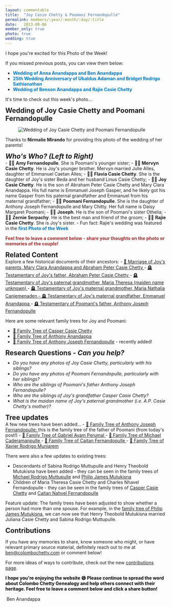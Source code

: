 ```yaml
---
layout: commentable
title:  "Joy Casie Chetty & Poomani Fernandopulle"
permalink: members/:year/:month/:day/:title
date:   2023-08-06
member_only: true 
photo: true
wedding: true 
---
```


<style>
  
  h2 {
    margin-bottom: 0px;
    margin-top: 0px;
  }

  h3 {
    margin-bottom: 0px;
    margin-top: 10px;
  }

  ul {
    margin-top: 10px;
  }

</style>


<link rel="stylesheet" href="{{ site.baseurl }}/assets/css/pagination.css" type="text/css">
<link rel="stylesheet" href="{{ site.baseurl }}/assets/css/links.css" type="text/css">

I hope you're excited for this Photo of the Week! 

If you missed previous posts, you can view them below:
- <a href="https://colombochetty.com/members/2023/07/18/photo-of-the-week" target="_blank"  style="color:#0077CC;text-decoration:none;font-weight:bold;"> Wedding of Anna Anandappa and Ben Anandappa </a>
-  <a href="https://colombochetty.com/members/2023/07/08/photo-of-the-week" target="_blank"  style="color:#0077CC;text-decoration:none;font-weight:bold;"> 25th Wedding Anniversary of Ubaldus Adaman and Bridget Rodrigo Sathianathan </a>
-  <a href="https://colombochetty.com/members/2023/07/01/photo-of-the-week" target="_blank"  style="color:#0077CC;text-decoration:none;font-weight:bold;"> Wedding of Benson Anandappa and Rajie Casie Chetty</a>

It's time to check out this week's photo... 

<h2> Wedding of Joy Casie Chetty and Poomani Fernandopulle </h2>

<figure>
  <img src="{{ site.baseurl }}/assets/images/joy_and_poomani.jpeg" alt="Wedding of Joy Casie Chetty and Poomani Fernandopulle">
</figure>

Thanks to <b>Nirmalie Mirando</b> for providing this photo of the wedding of her parents!

<h2> <i> Who's Who? (Left to Right) </i> </h2>
- &#x1F469;&#x1F3FE; <b>Amy Fernandopulle</b>. She is Poomani's younger sister;
- &#x1F468;&#x1F3FE; <b>Mervyn Casie Chetty</b>. He is Joy's younger brother. Mervyn married Julie Alles, daughter of Emmanuel  Caetan Alles;
- &#x1F467;&#x1F3FE; <b>Flavia Casie Chetty</b>. She is the daughter of Joy's sister Beda and her husband Linus Casie Chetty;
- &#x1F935;&#x1F3FE; <b>Joy Casie Chetty</b>. He is the son of Abraham Peter Casie Chetty and Mary Clara Anandappa. His full name is Emmanuel Joseph Gasper, and he likely got his name Gasper from his paternal grandfather and Emmanuel from his maternal grandfather;
- &#x1F470;&#x1F3FE; <b>Poomani Fernandopulle</b>. She is the daughter of Anthony Joseph Fernandopulle and Mary Chitty. Her full name is Daisy Margaret Poomani;
- &#x1F466;&#x1F3FE; <b>Joseph</b>. He is the son of Poomani's sister Othelia;
- &#x1F468;&#x1F3FE; <b>Zernie Serpachy</b>. He is the best man and friend of the groom;
- &#x1F469;&#x1F3FE; <b>Rajie Casie Chetty</b>. She is Joy's sister.
   - Fun fact: Rajie's wedding was featured in the <a href="https://colombochetty.com/members/2023/07/01/photo-of-the-week" target="_blank"  style="color:#0077CC;text-decoration:none;font-weight:bold;"> first Photo of the Week </a>

<p style="color:brown;"> <b> Feel free to leave a comment below - share your thoughts on the photo or memories of the couple!</b> </p>


<h2> Related Content </h2>
Explore a few  historical documents of their ancestors:
- <a href="{{ site.baseurl }}/marriage/marriage-of-abraham-peter-casiechetty-and-mary-clara-anandappa" class="link">&#x1F48D; Marriage of Joy's parents, Mary Clara Anandappa and Abraham Peter Casie Chetty </a>
- <a href="{{ site.baseurl }}/newspaper/abraham-peter-casie-chitty-" class="link">&#x1FAA6; Testamentary of Joy's father, Abraham Peter Casie Chetty </a>
- <a href="{{ site.baseurl }}/newspaper/mary-teresa-casie-chitty" class="link">&#x1FAA6; Testamentary of Joy's paternal grandmother, Maria Theresa (maiden name unknown) </a>
- <a href="{{ site.baseurl }}/newspaper/maria-nathalia-anandappa-" class="link">&#x1FAA6; Testamentary of Joy's maternal grandmother, Maria Nathalia Canjemenaden
- <a href="{{ site.baseurl }}/newspaper/emmanuel-anandappa" class="link">&#x1FAA6; Testamentary of Joy's maternal grandfather, Emmanuel Anandappa </a>
- <a href="{{ site.baseurl }}/newspaper/anthony_joseph_ferandopulle" class="link">&#x1FAA6; Testamentary of Poomani's father, Anthony Joseph Fernandopulle </a>

Here are some relevant family trees for Joy and Poomani: 
- <a href="{{ site.baseurl }}/tree/I500097" class="link"> &#x1F333; Family Tree of Casper Casie Chetty </a>
- <a href="{{ site.baseurl }}/tree/I500013" class="link"> &#x1F333; Family Tree of Anthony Anandappa </a>
- <a href="{{ site.baseurl }}/tree/I1087" class="link"> &#x1F333; Family Tree of Anthony Joseph Fernandopulle</a> - recently added!

<h2> Research Questions - <i> Can you help? </i> </h2>
<ul>
    <li> <i> Do you have any photos of Joy Casie Chetty, particularly with his siblings? </i> </li>
    <li> <i> Do you have any photos of Poomani Fernandopulle, particularly with her siblings? </i> </li>
    <li> <i> Who are the siblings of Poomani's father Anthony Joseph Fernandopulle?</i> </li>
    <li> <i> Who are the siblings of Joy's grandfather Casper Casie Chetty? </i> </li>
    <li> <i> What is the maidan name of Joy's paternal grandmother (i.e. A.P. Casie Chetty's mother)? </i> </li>
</ul>


<h2> Tree updates </h2>
A few new trees have been added... 
- <a href="{{ site.baseurl }}/tree/I1087" class="link"> &#x1F333; Family Tree of Anthony Joseph Fernandopulle: </a> this is the family tree of the father of Poomani (from today's post!)
- <a href="{{ site.baseurl }}/tree/I1192" class="link"> &#x1F333; Family Tree of Gabriel Ayam Perumal </a>
- <a href="{{ site.baseurl }}/tree/I1182" class="link"> &#x1F333; Family Tree of Michael Caderamanpulle </a> 
- <a href="{{ site.baseurl }}/tree/I0753" class="link"> &#x1F333; Family Tree of Caitan Fernandopulle </a> 
- <a href="{{ site.baseurl }}/tree/I1278" class="link"> &#x1F333; Family Tree of Xavier Rodrigo Muniarem </a> 


There were also a few updates to existing trees:
- Descendants of Sabina Rodrigo Muttupulle and Henry Theobold Mutukisna have been added - they can be seen in the family trees of <a href="{{ site.baseurl }}/tree/I0879" class="link">Michael Rodrigo Muttupulle</a> and <a href="{{ site.baseurl }}/tree/I0841" class="link">Philip James Mutukisna</a>
- Children of Maria Theresa Casie Chetty and Charles Nhavel Fernandopulle - they can be seen in the family trees of <a href="{{ site.baseurl }}/tree/I500097" class="link">Casper Casie Chetty</a> and <a href="{{ site.baseurl }}/tree/I0840" class="link">Caitan Nahvel Fernandopulle</a>

Feature update: The family trees have been adjusted to show whether a person had more than one spouse. For example, in the <a href="{{ site.baseurl }}/tree/I0841" class="link"> family tree of Philip James Mutukisna</a>, we can now see that Henry Theobold Mutukisna married Juliana Casie Chetty and Sabina Rodrigo Muttupulle. 

<h2> Contributions </h2>

If you have any memories to share, know someone who might, or have relevant primary source material, definitely reach out to me at  <a href = "mailto: ben@colombochetty.com" class="link">ben@colombochetty.com</a> or comment below! 

For more ideas of ways to contribute, check out the new <a href="{{ site.baseurl }}/contribute" class="link">contributions page</a>.

<p style="color:black;"> <b> I hope you're enjoying the website &#128516; Please continue to spread the word about Colombo Chetty Genealogy and help others connect with their heritage. Feel free to leave a comment below and click a share button! </b></p>

 &#150; Ben Anandappa 



